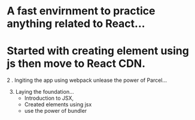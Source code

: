 # A fast envirnment to practice anything related to React...

# Started with creating element using js then move to React CDN.

2 . Ingiting the app using webpack
unlease the power of Parcel...


3. Laying the foundation...
    - Introduction to JSX,
    - Created elements using jsx
    - use the power of bundler